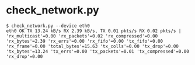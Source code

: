 # check_network.py

    $ check_network.py --device eth0
    eth0 OK TX 13.24 kB/s RX 2.39 kB/s, TX 0.01 pkts/s RX 0.02 pkts/s | 'rx_multicast'=0.00 'rx_packets'=0.02 'rx_compressed'=0.00 'rx_bytes'=2.39 'rx_errs'=0.00 'rx_fifo'=0.00 'tx_fifo'=0.00 'rx_frame'=0.00 'total_bytes'=15.63 'tx_colls'=0.00 'tx_drop'=0.00 'tx_bytes'=13.24 'tx_errs'=0.00 'tx_packets'=0.01 'tx_compressed'=0.00 'rx_drop'=0.00

